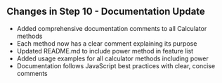 ## Changes in Step 10 - Documentation Update
- Added comprehensive documentation comments to all Calculator methods
- Each method now has a clear comment explaining its purpose
- Updated README.md to include power method in feature list
- Added usage examples for all calculator methods including power
- Documentation follows JavaScript best practices with clear, concise comments
